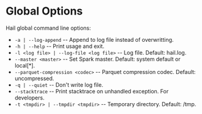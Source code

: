 # Global Options

Hail global command line options:
 - `-a | --log-append` -- Append to log file instead of overwritting.
 - `-h | --help` -- Print usage and exit.
 - `-l <log file> | --log-file <log file>` -- Log file.  Default: hail.log.
 - `--master <master>` -- Set Spark master.  Default: system default or local[*].
 - `--parquet-compression <codec>` -- Parquet compression codec.  Default: uncompressed.
 - `-q | --quiet` -- Don't write log file.
 - `--stacktrace` -- Print stacktrace on unhandled exception.  For developers.
 - `-t <tmpdir> | --tmpdir <tmpdir>` -- Temporary directory.  Default: /tmp.
